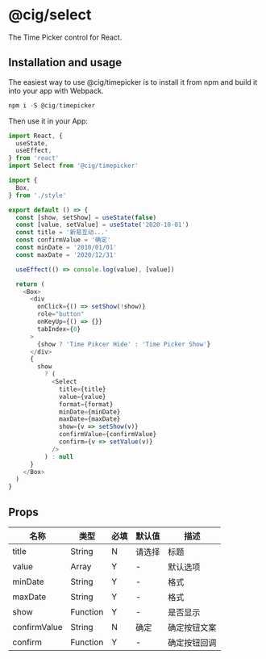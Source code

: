 # @cig/select
The Time Picker control for React.

## Installation and usage
The easiest way to use @cig/timepicker is to install it from npm and build it into your app with Webpack.

```js
npm i -S @cig/timepicker
```

Then use it in your App:

```js
import React, {
  useState,
  useEffect,
} from 'react'
import Select from '@cig/timepicker'

import {
  Box,
} from './style'

export default () => {
  const [show, setShow] = useState(false)
  const [value, setValue] = useState('2020-10-01')
  const title = '新易互动...'
  const confirmValue = '确定'
  const minDate = '2010/01/01'
  const maxDate = '2020/12/31'

  useEffect(() => console.log(value), [value])

  return (
    <Box>
      <div
        onClick={() => setShow(!show)}
        role="button"
        onKeyUp={() => {}}
        tabIndex={0}
      >
        {show ? 'Time Pikcer Hide' : 'Time Picker Show'}
      </div>
      {
        show
          ? (
            <Select
              title={title}
              value={value}
              format={format}
              minDate={minDate}
              maxDate={maxDate}
              show={v => setShow(v)}
              confirmValue={confirmValue}
              confirm={v => setValue(v)}
            />
          ) : null
      }
    </Box>
  )
}
```

## Props
| 名称 | 类型 | 必填 | 默认值 | 描述 |
| --- | --- | --- | --- | --- |
| title | String | N | 请选择 | 标题 |
| value | Array | Y | - | 默认选项 |
| minDate | String | Y | - | 格式 |
| maxDate | String | Y | - | 格式 |
| show | Function | Y | - | 是否显示 |
| confirmValue | String | N | 确定 | 确定按钮文案 |
| confirm | Function | Y | - | 确定按钮回调 |

